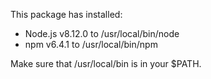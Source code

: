
This package has installed:
- Node.js v8.12.0 to /usr/local/bin/node  
- npm v6.4.1 to /usr/local/bin/npm  


Make sure that /usr/local/bin is in your $PATH.
